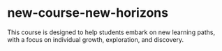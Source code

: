 # new-course-new-horizons
This course is designed to help students embark on new learning paths, with a focus on individual growth, exploration, and discovery.

